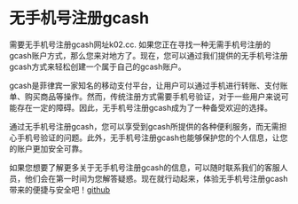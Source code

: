 # 无手机号注册gcash

需要无手机号注册gcash网址k02.cc. 如果您正在寻找一种无需手机号注册的gcash账户方式，那么您来对地方了。现在，您可以通过我们提供的无手机号注册gcash方式来轻松创建一个属于自己的gcash账户。

gcash是菲律宾一家知名的移动支付平台，让用户可以通过手机进行转账、支付账单、购买商品等操作。然而，传统注册方式需要手机号验证，对于一些用户来说可能存在一定的障碍。因此，无手机号注册gcash成为了一种备受欢迎的选择。

通过无手机号注册gcash，您可以享受到gcash所提供的各种便利服务，而无需担心手机号验证的问题。此外，无手机号注册gcash也能够保护您的个人信息，让您的账户更加安全可靠。

如果您想要了解更多关于无手机号注册gcash的信息，可以随时联系我们的客服人员，他们会在第一时间为您解答疑惑。现在就行动起来，体验无手机号注册gcash带来的便捷与安全吧！[github](https://github.com)